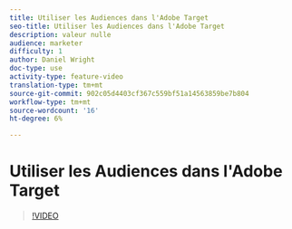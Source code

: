 ```yaml
---
title: Utiliser les Audiences dans l'Adobe Target
seo-title: Utiliser les Audiences dans l'Adobe Target
description: valeur nulle
audience: marketer
difficulty: 1
author: Daniel Wright
doc-type: use
activity-type: feature-video
translation-type: tm+mt
source-git-commit: 902c05d4403cf367c559bf51a14563859be7b804
workflow-type: tm+mt
source-wordcount: '16'
ht-degree: 6%

---
```



# Utiliser les Audiences dans l&#39;Adobe Target

>[!VIDEO](https://video.tv.adobe.com/v/17398/?quality=12)